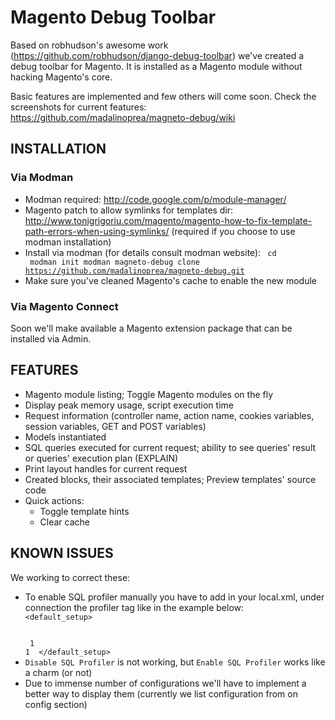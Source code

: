 # Magento Debug Toolbar 
Based on robhudson's awesome work (<https://github.com/robhudson/django-debug-toolbar>) we've created a debug toolbar for Magento.
It is installed as a Magento module without hacking Magento's core.

Basic features are implemented and few others will come soon. Check the screenshots for current features: <https://github.com/madalinoprea/magneto-debug/wiki>

## INSTALLATION 

### Via Modman
 - Modman required: <http://code.google.com/p/module-manager/>
 - Magento patch to allow symlinks for templates dir: <http://www.tonigrigoriu.com/magento/magento-how-to-fix-template-path-errors-when-using-symlinks/> (required if you choose to use modman installation)
 - Install via modman (for details consult modman website):
    <code>
        cd <magento root folder>
        modman init
        modman magneto-debug clone https://github.com/madalinoprea/magneto-debug.git
    </code>
 - Make sure you've cleaned Magento's cache to enable the new module

### Via Magento Connect
Soon we'll make available a Magento extension package that can be installed via Admin.

## FEATURES 
 - Magento module listing; Toggle Magento modules on the fly
 - Display peak memory usage, script execution time
 - Request information (controller name, action name, cookies variables, session variables, GET and POST variables)
 - Models instantiated
 - SQL queries executed for current request; ability to see queries' result or queries' execution plan (EXPLAIN)
 - Print layout handles for current request
 - Created blocks, their associated templates; Preview templates' source code
 - Quick actions: 
    - Toggle template hints
    - Clear cache

## KNOWN ISSUES
We working to correct these:

 - To enable SQL profiler manually you have to add in your local.xml, under connection the profiler tag like in the example below:
    <code>
            <default_setup>
                <connection>
                    <host><![CDATA[/var/run/mysqld/mysqld.sock]]></host>
                    <username><![CDATA[root]]></username>
                    <password><![CDATA[]]></password>
                    <dbname><![CDATA[magento]]></dbname>
                    <active>1</active>
                    <profiler>1</profiler>
                </connection>
            </default_setup>
    </code>
 - `Disable SQL Profiler` is not working, but `Enable SQL Profiler` works like a charm (or not)
 - Due to immense number of configurations we'll have to implement a better way to display them (currently we list configuration from on config section)

